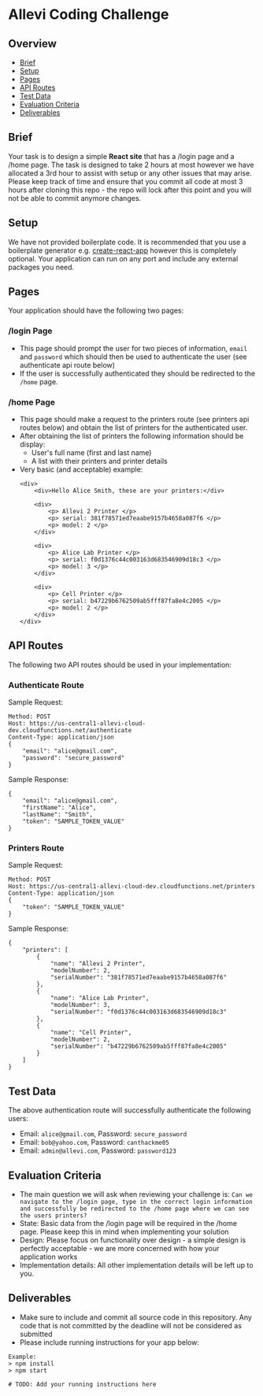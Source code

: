 # Allevi Coding Challenge

## Overview  
- [Brief](#brief)  
- [Setup](#setup) 
- [Pages](#pages)  
- [API Routes](#api-routes)  
- [Test Data](#test-data)  
- [Evaluation Criteria](#evaluation-criteria)  
- [Deliverables](#deliverables)  


## Brief
Your task is to design a simple **React site** that has a /login page and a /home page. The task is designed to take 2 hours at most however we have allocated a 3rd hour to assist with setup or any other issues that may arise. Please keep track of time and ensure that you commit all code at most 3 hours after cloning this repo - the repo will lock after this point and you will not be able to commit anymore changes.

## Setup
We have not provided boilerplate code. It is recommended that you use a boilerplate generator e.g. [create-react-app](https://create-react-app.dev/) however this is completely optional. Your application can run on any port and include any external packages you need. 

## Pages
Your application should have the following two pages:

### /login Page
- This page should prompt the user for two pieces of information, `email` and `password` which should then be used to authenticate the user (see authenticate api route below)
- If the user is successfully authenticated they should be redirected to the `/home` page. 

### /home Page
- This page should make a request to the printers route (see printers api routes below) and obtain the list of printers for the authenticated user. 
- After obtaining the list of printers the following information should be display:
    - User's full name (first and last name)
    - A list with their printers and printer details
- Very basic (and acceptable) example:
    ```
    <div>
        <div>Hello Alice Smith, these are your printers:</div>
        
        <div>
            <p> Allevi 2 Printer </p>
            <p> serial: 381f78571ed7eaabe9157b4658a087f6 </p>
            <p> model: 2 </p>
        </div>

        <div>
            <p> Alice Lab Printer </p>
            <p> serial: f0d1376c44c003163d683546909d18c3 </p>
            <p> model: 3 </p>
        </div>

        <div>    
            <p> Cell Printer </p>
            <p> serial: b47229b6762509ab5fff87fa8e4c2005 </p>
            <p> model: 2 </p>
        </div>
    </div>
    ```

## API Routes

The following two API routes should be used in your implementation:

### Authenticate Route

Sample Request:
```
Method: POST 
Host: https://us-central1-allevi-cloud-dev.cloudfunctions.net/authenticate 
Content-Type: application/json
{
    "email": "alice@gmail.com",
    "password": "secure_password"
}
```

Sample Response:
```
{
    "email": "alice@gmail.com",
    "firstName": "Alice",
    "lastName": "Smith",
    "token": "SAMPLE_TOKEN_VALUE"
}
```
### Printers Route

Sample Request:
```
Method: POST 
Host: https://us-central1-allevi-cloud-dev.cloudfunctions.net/printers
Content-Type: application/json
{
    "token": "SAMPLE_TOKEN_VALUE" 
}
```

Sample Response:
```
{
    "printers": [
        {
            "name": "Allevi 2 Printer",
            "modelNumber": 2,
            "serialNumber": "381f78571ed7eaabe9157b4658a087f6"
        },
        {
            "name": "Alice Lab Printer",
            "modelNumber": 3,
            "serialNumber": "f0d1376c44c003163d683546909d18c3"
        },
        {
            "name": "Cell Printer",
            "modelNumber": 2,
            "serialNumber": "b47229b6762509ab5fff87fa8e4c2005"
        }
    ]
}
```

## Test Data
The above authentication route will successfully authenticate the following users:
- Email: `alice@gmail.com`, Password: `secure_password`
- Email: `bob@yahoo.com`, Password: `canthackme05`
- Email: `admin@allevi.com`, Password: `password123`

## Evaluation Criteria
- The main question we will ask when reviewing your challenge is: `Can we navigate to the /login page, type in the correct login information and successfully be redirected to the /home page where we can see the users printers?` 
- State: Basic data from the /login page will be required in the /home page. Please keep this in mind when implementing your solution
- Design: Please focus on functionality over design - a simple design is perfectly acceptable - we are more concerned with how your application works
- Implementation details: All other implementation details will be left up to you.


## Deliverables
- Make sure to include and commit all source code in this repository. Any code that is not committed by the deadline will not be considered as submitted
- Please include running instructions for your app below:
```
Example:
> npm install
> npm start

# TODO: Add your running instructions here
```

